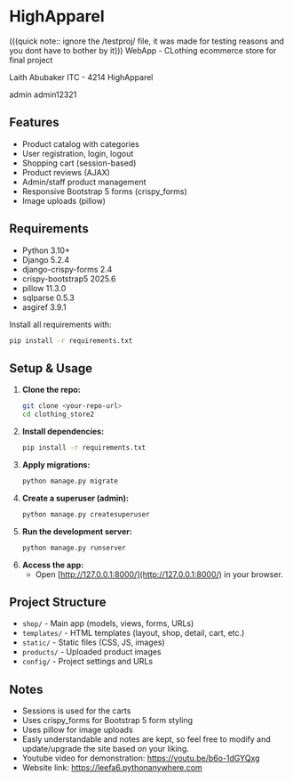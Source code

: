 # HighApparel

(((quick note:: ignore the /testproj/ file, it was made for testing reasons and you dont have to bother by it)))
WebApp - CLothing ecommerce store for final project

Laith Abubaker
ITC - 4214
HighApparel

admin
admin12321

## Features
- Product catalog with categories
- User registration, login, logout
- Shopping cart (session-based)
- Product reviews (AJAX)
- Admin/staff product management
- Responsive Bootstrap 5 forms (crispy_forms)
- Image uploads (pillow)

## Requirements
- Python 3.10+
- Django 5.2.4
- django-crispy-forms 2.4
- crispy-bootstrap5 2025.6
- pillow 11.3.0
- sqlparse 0.5.3
- asgiref 3.9.1

Install all requirements with:
```bash
pip install -r requirements.txt
```

## Setup & Usage
1. **Clone the repo:**
   ```bash
   git clone <your-repo-url>
   cd clothing_store2
   ```
2. **Install dependencies:**
   ```bash
   pip install -r requirements.txt
   ```
3. **Apply migrations:**
   ```bash
   python manage.py migrate
   ```
4. **Create a superuser (admin):**
   ```bash
   python manage.py createsuperuser
   ```
5. **Run the development server:**
   ```bash
   python manage.py runserver
   ```
6. **Access the app:**
   - Open [http://127.0.0.1:8000/](http://127.0.0.1:8000/) in your browser.

## Project Structure
- `shop/` - Main app (models, views, forms, URLs)
- `templates/` - HTML templates (layout, shop, detail, cart, etc.)
- `static/` - Static files (CSS, JS, images)
- `products/` - Uploaded product images
- `config/` - Project settings and URLs

## Notes
- Sessions is used for the carts
- Uses crispy_forms for Bootstrap 5 form styling
- Uses pillow for image uploads
- Easly understandable and notes are kept, so feel free to modify and update/upgrade the site based on your liking.
- Youtube video for demonstration: https://youtu.be/b6o-1dGYQxg
- Website link: https://leefa6.pythonanywhere.com
